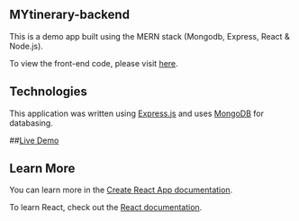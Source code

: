 ## MYtinerary-backend

This is a demo app built using the MERN stack (Mongodb, Express, React & Node.js). 

To view the front-end code, please visit [here](https://github.com/mjbryan10/MYtinerary).

## Technologies

This application was written using [Express.js](https://expressjs.com/) and uses [MongoDB](https://www.mongodb.com/) for databasing. 

##[Live Demo](https://mjbryan10.github.io/MYtinerary/#/)

## Learn More

You can learn more in the [Create React App documentation](https://facebook.github.io/create-react-app/docs/getting-started).

To learn React, check out the [React documentation](https://reactjs.org/).

